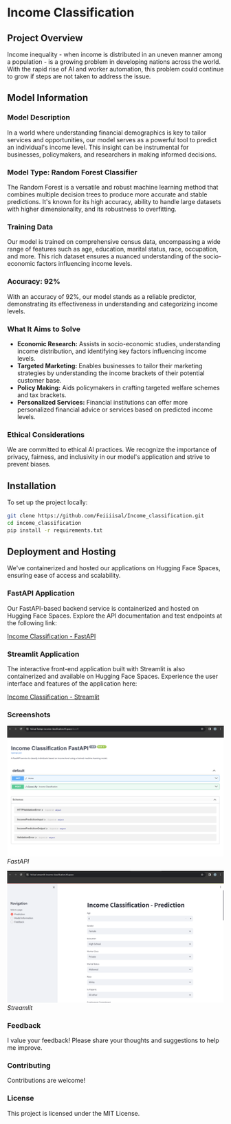# Income Classification

## Project Overview
Income inequality - when income is distributed in an uneven manner among a population - is a growing problem in developing nations across the world. With the rapid rise of AI and worker automation, this problem could continue to grow if steps are not taken to address the issue.

## Model Information

### Model Description
In a world where understanding financial demographics is key to tailor services and opportunities, our model serves as a powerful tool to predict an individual's income level. This insight can be instrumental for businesses, policymakers, and researchers in making informed decisions.

### Model Type: Random Forest Classifier
The Random Forest is a versatile and robust machine learning method that combines multiple decision trees to produce more accurate and stable predictions. It's known for its high accuracy, ability to handle large datasets with higher dimensionality, and its robustness to overfitting.

### Training Data
Our model is trained on comprehensive census data, encompassing a wide range of features such as age, education, marital status, race, occupation, and more. This rich dataset ensures a nuanced understanding of the socio-economic factors influencing income levels.

### Accuracy: 92%
With an accuracy of 92%, our model stands as a reliable predictor, demonstrating its effectiveness in understanding and categorizing income levels.

### What It Aims to Solve
- **Economic Research:** Assists in socio-economic studies, understanding income distribution, and identifying key factors influencing income levels.
- **Targeted Marketing:** Enables businesses to tailor their marketing strategies by understanding the income brackets of their potential customer base.
- **Policy Making:** Aids policymakers in crafting targeted welfare schemes and tax brackets.
- **Personalized Services:** Financial institutions can offer more personalized financial advice or services based on predicted income levels.

### Ethical Considerations
We are committed to ethical AI practices. We recognize the importance of privacy, fairness, and inclusivity in our model's application and strive to prevent biases.

## Installation

To set up the project locally:

```bash
git clone https://github.com/Feiiiisal/Income_classification.git
cd income_classification
pip install -r requirements.txt
```

## Deployment and Hosting

We've containerized and hosted our applications on Hugging Face Spaces, ensuring ease of access and scalability. 

### FastAPI Application

Our FastAPI-based backend service is containerized and hosted on Hugging Face Spaces. Explore the API documentation and test endpoints at the following link:

[Income Classification - FastAPI](https://feiiisal-fastapi-income-classification.hf.space/docs#/)

### Streamlit Application

The interactive front-end application built with Streamlit is also containerized and available on Hugging Face Spaces. Experience the user interface and features of the application here:

[Income Classification - Streamlit](https://feiiisal-streamlit-income-classification.hf.space/)

### Screenshots

![Income Classification Prediction Interface](https://github.com/Feiiiisal/Income_classification/blob/main/Screenshots/Fastapi.png)
*FastAPI*

![Income Classification Prediction Interface](https://github.com/Feiiiisal/Income_classification/blob/main/Screenshots/Streamlit.png)
*Streamlit*

### Feedback
I value your feedback! Please share your thoughts and suggestions to help me improve.

### Contributing
Contributions are welcome! 

### License
This project is licensed under the MIT License.
